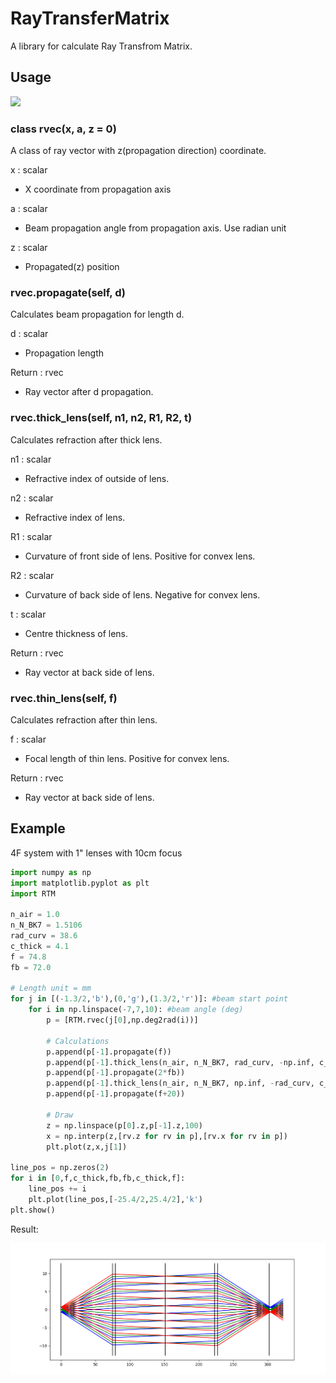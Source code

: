 # RayTransferMatrix

A library for calculate Ray Transfrom Matrix.

## Usage

![](https://upload.wikimedia.org/wikipedia/commons/thumb/5/5e/RayTransferMatrixDefinitions.svg/1920px-RayTransferMatrixDefinitions.svg.png)

### class rvec(x, a, z = 0)
A class of ray vector with z(propagation direction) coordinate.

x : scalar

- X coordinate from propagation axis

a : scalar

- Beam propagation angle from propagation axis. Use radian unit

z : scalar

- Propagated(z) position

### rvec.propagate(self, d)
Calculates beam propagation for length d.

d : scalar

- Propagation length

Return : rvec

- Ray vector after d propagation.

### rvec.thick_lens(self, n1, n2, R1, R2, t)
Calculates refraction after thick lens.

n1 : scalar

- Refractive index of outside of lens.

n2 : scalar

- Refractive index of lens.

R1 : scalar

- Curvature of front side of lens. Positive for convex lens.

R2 : scalar

- Curvature of back side of lens. Negative for convex lens.

t : scalar

- Centre thickness of lens.

Return : rvec

- Ray vector at back side of lens.

### rvec.thin_lens(self, f)
Calculates refraction after thin lens.

f : scalar

- Focal length of thin lens. Positive for convex lens.

Return : rvec

- Ray vector at back side of lens.

## Example

4F system with 1" lenses with 10cm focus
```python
import numpy as np
import matplotlib.pyplot as plt
import RTM

n_air = 1.0
n_N_BK7 = 1.5106
rad_curv = 38.6
c_thick = 4.1
f = 74.8
fb = 72.0

# Length unit = mm
for j in [(-1.3/2,'b'),(0,'g'),(1.3/2,'r')]: #beam start point
    for i in np.linspace(-7,7,10): #beam angle (deg)
        p = [RTM.rvec(j[0],np.deg2rad(i))]

        # Calculations
        p.append(p[-1].propagate(f))
        p.append(p[-1].thick_lens(n_air, n_N_BK7, rad_curv, -np.inf, c_thick))
        p.append(p[-1].propagate(2*fb))
        p.append(p[-1].thick_lens(n_air, n_N_BK7, np.inf, -rad_curv, c_thick))
        p.append(p[-1].propagate(f+20))

        # Draw
        z = np.linspace(p[0].z,p[-1].z,100)
        x = np.interp(z,[rv.z for rv in p],[rv.x for rv in p])
        plt.plot(z,x,j[1])

line_pos = np.zeros(2)
for i in [0,f,c_thick,fb,fb,c_thick,f]:
    line_pos += i
    plt.plot(line_pos,[-25.4/2,25.4/2],'k')
plt.show()
```

Result:

![](Figure_1.png)
